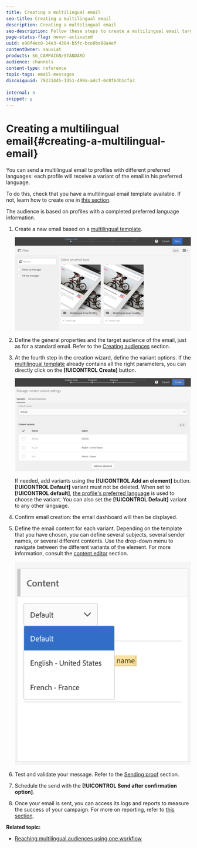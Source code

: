 ```yaml
---
title: Creating a multilingual email
seo-title: Creating a multilingual email
description: Creating a multilingual email
seo-description: Follow these steps to create a multilingual email targeting recipients with different preferred languages.
page-status-flag: never-activated
uuid: e90f4ec8-14e3-4304-b5fc-bce0ba08a4ef
contentOwner: sauviat
products: SG_CAMPAIGN/STANDARD
audience: channels
content-type: reference
topic-tags: email-messages
discoiquuid: 79231445-1d51-499a-adcf-0c0f6db1cfa3

internal: n
snippet: y
---
```


# Creating a multilingual email{#creating-a-multilingual-email}

You can send a multilingual email to profiles with different preferred languages: each profile will receive a variant of the email in his preferred language.

To do this, check that you have a multilingual email template available. If not, learn how to create one in [this section](../../start/using/creating-a-multilingual-template.md).

The audience is based on profiles with a completed preferred language information.

1. Create a new email based on a [multilingual template](../../start/using/creating-a-multilingual-template.md).

   ![](assets/multi_create1.png)

1. Define the general properties and the target audience of the email, just as for a standard email. Refer to the [Creating audiences](../../audiences/using/creating-audiences.md) section.
1. At the fourth step in the creation wizard, define the variant options. If the [multilingual template](../../start/using/creating-a-multilingual-template.md) already contains all the right parameters, you can directly click on the **[!UICONTROL Create]** button.

   ![](assets/multi_create4.png)

   If needed, add variants using the **[!UICONTROL Add an element]** button. **[!UICONTROL Default]** variant must not be deleted. When set to **[!UICONTROL default]**, [the profile's preferred language](../../audiences/using/creating-profiles.md) is used to choose the variant. You can also set the **[!UICONTROL Default]** variant to any other language.

1. Confirm email creation: the email dashboard will then be displayed.
1. Define the email content for each variant. Depending on the template that you have chosen, you can define several subjects, several sender names, or several different contents. Use the drop-down menu to navigate between the different variants of the element. For more information, consult the [content editor](../../designing/using/about-email-content-design.md) section.

   ![](assets/multi_selectcontent.png)

1. Test and validate your message. Refer to the [Sending proof](../../sending/using/managing-test-profiles-and-sending-proofs.md#sending-proofs) section.
1. Schedule the send with the **[!UICONTROL Send after confirmation option]**.
1. Once your email is sent, you can access its logs and reports to measure the success of your campaign. For more on reporting, refer to [this section](../../reporting/using/about-dynamic-reports.md).

**Related topic:**

* [Reaching multilingual audiences using one workflow](https://helpx.adobe.com/campaign/kb/simplify-campaign-management.html#Engageyourcustomersateverystep)
